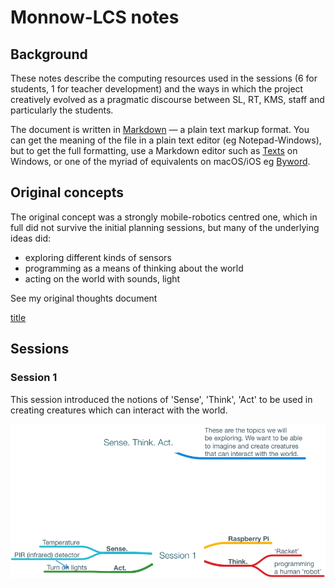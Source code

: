 # Monnow-LCS notes

## Background

These notes describe the computing resources used in the sessions (6 for students, 1 for teacher development) and the ways in which the project creatively evolved as a pragmatic discourse between SL, RT, KMS, staff and particularly the students.

The document is written in [Markdown](https://daringfireball.net/projects/markdown/) — a plain text markup format. You can get the meaning of the file in a plain text editor (eg Notepad-Windows), but to get the full formatting, use a Markdown editor such as [Texts](http://www.texts.io/features/) on Windows, or one of the myriad of equivalents on macOS/iOS eg [Byword](https://bywordapp.com).

## Original concepts

The original concept was a strongly mobile-robotics centred one, which in full did not survive the initial planning sessions, but many of the underlying ideas did:

- exploring different kinds of sensors
- programming as a means of thinking about the world
- acting on the world with sounds, light

See my original thoughts document

[title](files/Paper-1.pdf)

## Sessions

### Session 1

This session introduced the notions of 'Sense', 'Think', 'Act' to be used in creating creatures which can interact with the world.

 ![](images/Session1-map.png)
